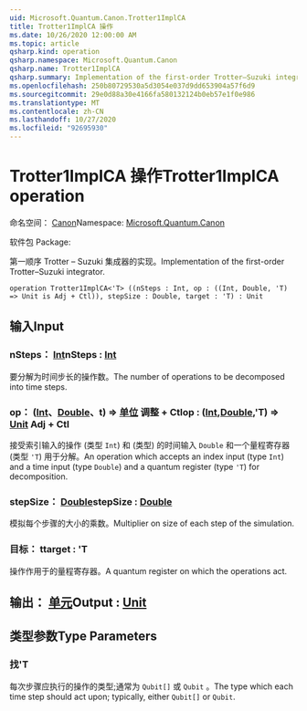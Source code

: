 ```yaml
---
uid: Microsoft.Quantum.Canon.Trotter1ImplCA
title: Trotter1ImplCA 操作
ms.date: 10/26/2020 12:00:00 AM
ms.topic: article
qsharp.kind: operation
qsharp.namespace: Microsoft.Quantum.Canon
qsharp.name: Trotter1ImplCA
qsharp.summary: Implementation of the first-order Trotter–Suzuki integrator.
ms.openlocfilehash: 250b80729530a5d3054e037d9dd653904a57f6d9
ms.sourcegitcommit: 29e0d88a30e4166fa580132124b0eb57e1f0e986
ms.translationtype: MT
ms.contentlocale: zh-CN
ms.lasthandoff: 10/27/2020
ms.locfileid: "92695930"
---
```

# <a name="trotter1implca-operation"></a><span data-ttu-id="04fa6-102">Trotter1ImplCA 操作</span><span class="sxs-lookup"><span data-stu-id="04fa6-102">Trotter1ImplCA operation</span></span>

<span data-ttu-id="04fa6-103">命名空间： [Canon](xref:Microsoft.Quantum.Canon)</span><span class="sxs-lookup"><span data-stu-id="04fa6-103">Namespace: [Microsoft.Quantum.Canon](xref:Microsoft.Quantum.Canon)</span></span>

<span data-ttu-id="04fa6-104">软件包 [](https://nuget.org/packages/)</span><span class="sxs-lookup"><span data-stu-id="04fa6-104">Package: [](https://nuget.org/packages/)</span></span>


<span data-ttu-id="04fa6-105">第一顺序 Trotter – Suzuki 集成器的实现。</span><span class="sxs-lookup"><span data-stu-id="04fa6-105">Implementation of the first-order Trotter–Suzuki integrator.</span></span>

```qsharp
operation Trotter1ImplCA<'T> ((nSteps : Int, op : ((Int, Double, 'T) => Unit is Adj + Ctl)), stepSize : Double, target : 'T) : Unit
```


## <a name="input"></a><span data-ttu-id="04fa6-106">输入</span><span class="sxs-lookup"><span data-stu-id="04fa6-106">Input</span></span>

### <a name="nsteps--int"></a><span data-ttu-id="04fa6-107">nSteps： [Int](xref:microsoft.quantum.lang-ref.int)</span><span class="sxs-lookup"><span data-stu-id="04fa6-107">nSteps : [Int](xref:microsoft.quantum.lang-ref.int)</span></span>

<span data-ttu-id="04fa6-108">要分解为时间步长的操作数。</span><span class="sxs-lookup"><span data-stu-id="04fa6-108">The number of operations to be decomposed into time steps.</span></span>


### <a name="op--intdoublet--unit-adj--ctl"></a><span data-ttu-id="04fa6-109">op： ([Int](xref:microsoft.quantum.lang-ref.int)、[Double](xref:microsoft.quantum.lang-ref.double)、t) => [单位](xref:microsoft.quantum.lang-ref.unit) 调整 + Ctl</span><span class="sxs-lookup"><span data-stu-id="04fa6-109">op : ([Int](xref:microsoft.quantum.lang-ref.int),[Double](xref:microsoft.quantum.lang-ref.double),'T) => [Unit](xref:microsoft.quantum.lang-ref.unit) Adj + Ctl</span></span>

<span data-ttu-id="04fa6-110">接受索引输入的操作 (类型 `Int`) 和 (类型) 的时间输入 `Double` 和一个量程寄存器 (类型 `'T`) 用于分解。</span><span class="sxs-lookup"><span data-stu-id="04fa6-110">An operation which accepts an index input (type `Int`) and a time input (type `Double`) and a quantum register (type `'T`) for decomposition.</span></span>


### <a name="stepsize--double"></a><span data-ttu-id="04fa6-111">stepSize： [Double](xref:microsoft.quantum.lang-ref.double)</span><span class="sxs-lookup"><span data-stu-id="04fa6-111">stepSize : [Double](xref:microsoft.quantum.lang-ref.double)</span></span>

<span data-ttu-id="04fa6-112">模拟每个步骤的大小的乘数。</span><span class="sxs-lookup"><span data-stu-id="04fa6-112">Multiplier on size of each step of the simulation.</span></span>


### <a name="target--t"></a><span data-ttu-id="04fa6-113">目标： t</span><span class="sxs-lookup"><span data-stu-id="04fa6-113">target : 'T</span></span>

<span data-ttu-id="04fa6-114">操作作用于的量程寄存器。</span><span class="sxs-lookup"><span data-stu-id="04fa6-114">A quantum register on which the operations act.</span></span>



## <a name="output--unit"></a><span data-ttu-id="04fa6-115">输出： [单元](xref:microsoft.quantum.lang-ref.unit)</span><span class="sxs-lookup"><span data-stu-id="04fa6-115">Output : [Unit](xref:microsoft.quantum.lang-ref.unit)</span></span>



## <a name="type-parameters"></a><span data-ttu-id="04fa6-116">类型参数</span><span class="sxs-lookup"><span data-stu-id="04fa6-116">Type Parameters</span></span>

### <a name="t"></a><span data-ttu-id="04fa6-117">找</span><span class="sxs-lookup"><span data-stu-id="04fa6-117">'T</span></span>

<span data-ttu-id="04fa6-118">每次步骤应执行的操作的类型;通常为 `Qubit[]` 或 `Qubit` 。</span><span class="sxs-lookup"><span data-stu-id="04fa6-118">The type which each time step should act upon; typically, either `Qubit[]` or `Qubit`.</span></span>